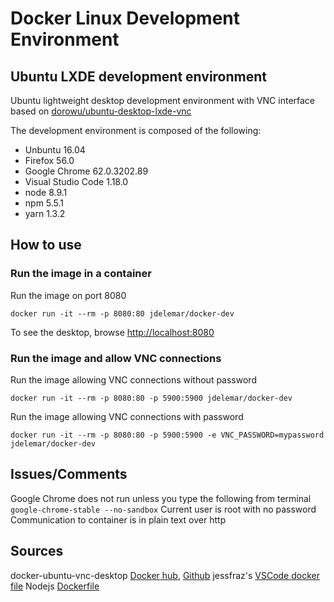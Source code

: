 # Docker Linux Development Environment

## Ubuntu LXDE development environment
Ubuntu lightweight desktop development environment with VNC interface based on [dorowu/ubuntu-desktop-lxde-vnc](https://hub.docker.com/r/dorowu/ubuntu-desktop-lxde-vnc/)  
  
The development environment is composed of the following:
- Unbuntu 16.04
- Firefox 56.0
- Google Chrome 62.0.3202.89
- Visual Studio Code 1.18.0
- node 8.9.1
- npm 5.5.1
- yarn 1.3.2

## How to use
### Run the image in a container
Run the image on port 8080
```console
docker run -it --rm -p 8080:80 jdelemar/docker-dev
```
To see the desktop, browse [http://localhost:8080](http://localhost:8080)

### Run the image and allow VNC connections
Run the image allowing VNC connections without password
```console
docker run -it --rm -p 8080:80 -p 5900:5900 jdelemar/docker-dev
```
Run the image allowing VNC connections with password
```console
docker run -it --rm -p 8080:80 -p 5900:5900 -e VNC_PASSWORD=mypassword jdelemar/docker-dev
```

## Issues/Comments
Google Chrome does not run unless you type the following from terminal `google-chrome-stable --no-sandbox`
Current user is root with no password
Communication to container is in plain text over http

## Sources
docker-ubuntu-vnc-desktop [Docker hub](https://hub.docker.com/r/dorowu/ubuntu-desktop-lxde-vnc/), [Github](https://github.com/fcwu/docker-ubuntu-vnc-desktop)
jessfraz's [VSCode docker file](https://github.com/jessfraz/dockerfiles/blob/master/vscode/Dockerfile)
Nodejs [Dockerfile](https://github.com/nodejs/docker-node)